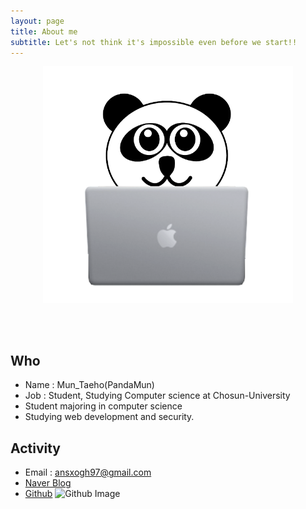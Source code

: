 ```yaml
---
layout: page
title: About me
subtitle: Let's not think it's impossible even before we start!!
---
```



<p align="center"><img src="/assets/img/panda_aboutme.png" width="400" alt="프로필 이미지"/></p>

<br><br>
## Who
- Name : Mun_Taeho(PandaMun)
- Job : Student, Studying Computer science at Chosun-University
- Student majoring in computer science
- Studying web development and security.


## Activity
- Email : ansxogh97@gmail.com
- [Naver Blog](https://blog.naver.com/peter5539)
- [Github](https://github.com/pandamun) <img src="https://ghchart.rshah.org/PandaMun" alt="Github Image" style="max-width:100%">
